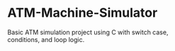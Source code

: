 # ATM-Machine-Simulator
Basic ATM simulation project using C with switch case, conditions, and loop logic.

